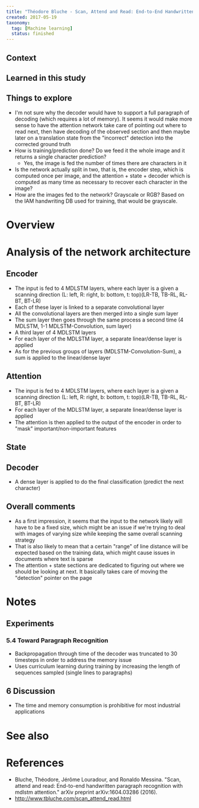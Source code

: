 ```yaml
---
title: "Théodore Bluche - Scan, Attend and Read: End-to-End Handwritten Paragraph Recognition with MDLSTM Attention (2016)"
created: 2017-05-19
taxonomy:
  tag: [Machine learning]
  status: finished
---
```


## Context

## Learned in this study

## Things to explore
* I'm not sure why the decoder would have to support a full paragraph of decoding (which requires a lot of memory). It seems it would make more sense to have the attention network take care of pointing out where to read next, then have decoding of the observed section and then maybe later on a translation state from the "incorrect" detection into the corrected ground truth
* How is training/prediction done? Do we feed it the whole image and it returns a single character prediction?
	* Yes, the image is fed the number of times there are characters in it
* Is the network actually split in two, that is, the encoder step, which is computed once per image, and the attention + state + decoder which is computed as many time as necessary to recover each character in the image?
* How are the images fed to the network? Grayscale or RGB? Based on the IAM handwriting DB used for training, that would be grayscale.

# Overview

# Analysis of the network architecture
## Encoder
* The input is fed to 4 MDLSTM layers, where each layer is a given a scanning direction (L: left, R: right, b: bottom, t: top)(LR-TB, TB-RL, RL-BT, BT-LR)
* Each of these layer is linked to a separate convolutional layer
* All the convolutional layers are then merged into a single sum layer
* The sum layer then goes through the same process a second time (4 MDLSTM, 1-1 MDLSTM-Convolution, sum layer)
* A third layer of 4 MDLSTM layers
* For each layer of the MDLSTM layer, a separate linear/dense layer is applied
* As for the previous groups of layers (MDLSTM-Convolution-Sum), a sum is applied to the linear/dense layer

## Attention
* The input is fed to 4 MDLSTM layers, where each layer is a given a scanning direction (L: left, R: right, b: bottom, t: top)(LR-TB, TB-RL, RL-BT, BT-LR)
* For each layer of the MDLSTM layer, a separate linear/dense layer is applied
* The attention is then applied to the output of the encoder in order to "mask" important/non-important features

## State


## Decoder
* A dense layer is applied to do the final classification (predict the next character)

## Overall comments
* As a first impression, it seems that the input to the network likely will have to be a fixed size, which might be an issue if we're trying to deal with images of varying size while keeping the same overall scanning strategy
* That is also likely to mean that a certain "range" of line distance will be expected based on the training data, which might cause issues in documents where text is sparse
* The attention + state sections are dedicated to figuring out where we should be looking at next. It basically takes care of moving the "detection" pointer on the page

# Notes
## Experiments
### 5.4 Toward Paragraph Recognition
* Backpropagation through time of the decoder was truncated to 30 timesteps in order to address the memory issue
* Uses curriculum learning during training by increasing the length of sequences sampled (single lines to paragraphs)

## 6 Discussion
* The time and memory consumption is prohibitive for most industrial applications

# See also

# References
* Bluche, Théodore, Jérôme Louradour, and Ronaldo Messina. "Scan, attend and read: End-to-end handwritten paragraph recognition with mdlstm attention." arXiv preprint arXiv:1604.03286 (2016).
* http://www.tbluche.com/scan_attend_read.html
